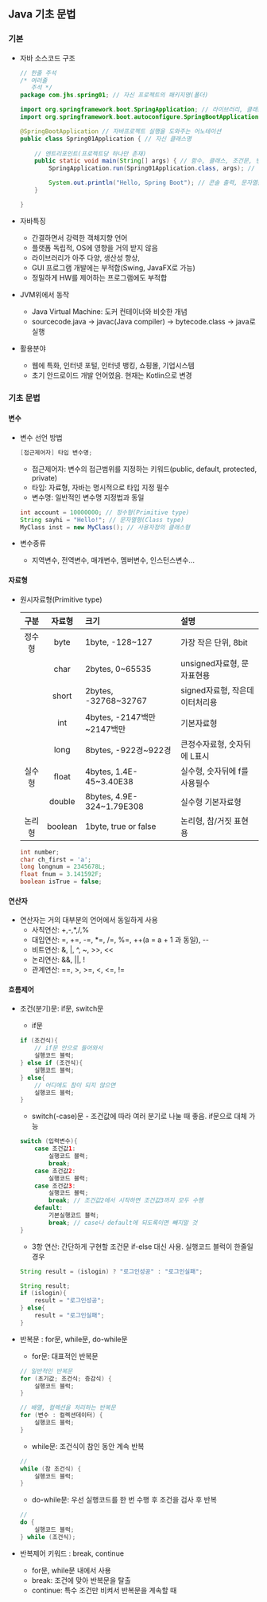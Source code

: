 ## Java 기초 문법

### 기본
- 자바 소스코드 구조

    ```java
    // 한줄 주석
    /* 여러줄
       주석 */
    package com.jhs.spring01; // 자신 프로젝트의 패키지명(폴더)

    import org.springframework.boot.SpringApplication; // 라이브러리, 클래스 가져오기
    import org.springframework.boot.autoconfigure.SpringBootApplication;

    @SpringBootApplication // 자바프로젝트 실행을 도와주는 어노테이션
    public class Spring01Application { // 자신 클래스명
        
        // 엔트리포인트(프로젝트당 하나만 존재)
        public static void main(String[] args) { // 함수, 클래스, 조건문, 반복문 시작이 '{}'
            SpringApplication.run(Spring01Application.class, args); // 한줄이 끝나면 반드시 ';'

            System.out.println("Hello, Spring Boot"); // 콘솔 출력, 문자열을 항상 ""
        }

    }
    ```

- 자바특징
    - 간결하면서 강력한 객체지향 언어
    - 플랫폼 독립적, OS에 영향을 거의 받지 않음
    - 라이브러리가 아주 다양, 생산성 향상,
    - GUI 프로그램 개발에는 부적합(Swing, JavaFX로 가능)
    - 정밀하게 HW를 제어하는 프로그램에도 부적합

- JVM위에서 동작
    - Java Virtual Machine: 도커 컨테이너와 비슷한 개념
    - sourcecode.java -> javac(Java compiler) -> bytecode.class -> java로 실행

- 활용분야
    - 웹에 특화, 인터넷 포털, 인터넷 뱅킹, 쇼핑몰, 기업시스템
    - 초기 안드로이드 개발 언어였음. 현재는 Kotlin으로 변경

### 기초 문법

#### 변수
- 변수 선언 방법

    ```java
    [접근제어자] 타입 변수명;
    ```
    - 접근제어자: 변수의 접근범위를 지정하는 키워드(public, default, protected, private)
    - 타입: 자료형, 자바는 명시적으로 타입 지정 필수
    - 변수명: 일반적인 변수명 지정법과 동일

    ```java
    int account = 10000000; // 정수형(Primitive type)
    String sayhi = "Hello!"; // 문자열형(Class type)
    MyClass inst = new MyClass(); // 사용자정의 클래스형
    ```

- 변수종류
    - 지역변수, 전역변수, 매개변수, 멤버변수, 인스턴스변수...

#### 자료형
- 원시자료형(Primitive type)

    |구분|자료형|크기|설명|
    |:---:|:---:|:---|:---|
    |정수형|byte|1byte, -128~127|가장 작은 단위, 8bit|
    |      |char|2bytes, 0~65535|unsigned자료형, 문자표현용|
    |      |short|2bytes, -32768~32767|signed자료형, 작은데이터처리용|
    |      |int|4bytes, -2147백만~2147백만|기본자료형|
    |      |long|8bytes, -922경~922경|큰정수자료형, 숫자뒤에 L표시|
    |실수형|float|4bytes, 1.4E-45~3.40E38|실수형, 숫자뒤에 f를 사용필수|
    |      |double|8bytes, 4.9E-324~1.79E308|실수형 기본자료형|
    |논리형|boolean|1byte, true or false|논리형, 참/거짓 표현용|

    ```java
    int number;
    char ch_first = 'a';
    long longnum = 2345678L;
    float fnum = 3.141592F;
    boolean isTrue = false;
    ```

#### 연산자
- 연산자는 거의 대부분의 언어에서 동일하게 사용
    - 사칙연산: +,-,*,/,%
    - 대입연산: =, +=, -=, *=, /=, %=, ++(a = a + 1 과 동일), --
    - 비트연산: &, |, ^, ~, >>, <<
    - 논리연산: &&, ||, !
    - 관계연산: ==, >, >=, <, <=, !=

#### 흐름제어
- 조건(분기)문: if문, switch문
    - if문

    ```java
    if (조건식){
        // if문 안으로 들어와서
        실행코드 블럭;
    } else if (조건식){
        실행코드 블럭;
    } else{
        // 어디에도 참이 되지 않으면
        실행코드 블럭;
    }
    ```

    - switch(-case)문 - 조건값에 따라 여러 분기로 나눌 때 좋음. if문으로 대체 가능

    ```java
    switch (입력변수){
        case 조건값1:
            실행코드 블럭;
            break;
        case 조건값2:
            실행코드 블럭;
        case 조건값3:
            실행코드 블럭;
            break; // 조건값2에서 시작하면 조건값3까지 모두 수행
        default:
            기본실행코드 블럭;
            break; // case나 default에 되도록이면 빼지말 것
    }
    ```

    - 3항 연산: 간단하게 구현할 조건문 if-else 대신 사용. 실행코드 블럭이 한줄일 경우

    ```java
    String result = (islogin) ? "로그인성공" : "로그인실패";

    String result;
    if (islogin){
        result = "로그인성공";
    } else{
        result = "로그인실패";
    }
    ```
- 반복문 : for문, while문, do-while문
    - for문: 대표적인 반복문

    ```java
    // 일반적인 반복문
    for (초기값; 조건식; 증감식) {
        실행코드 블럭;
    }

    // 배열, 컬렉션을 처리하는 반복문
    for (변수 : 컬렉션데이터) {
        실행코드 블럭;
    }
    ```

    - while문: 조건식이 참인 동안 계속 반복

    ```java
    // 
    while (참 조건식) {
        실행코드 블럭;
    }
    ```

    - do-while문: 우선 실행코드를 한 번 수행 후 조건을 검사 후 반복

    ```java
    // 
    do {
        실행코드 블럭;
    } while (조건식);
    ```

- 반복제어 키워드 : break, continue
    - for문, while문 내에서 사용
    - break: 조건에 맞아 반복문을 탈출
    - continue: 특수 조건만 비켜서 반복문을 계속할 때